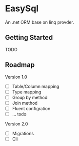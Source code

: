 # EasySql

An .net ORM base on linq provder.

## Getting Started

TODO 

## Roadmap

Version 1.0
- [ ]  Table/Column mapping 
- [ ]  Type mapping
- [ ]  Group by method
- [ ]  Join method
- [ ]  Fluent configration
- [ ]  ... todo

Version 2.0
- [ ] Migrations
- [ ] Cli 